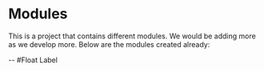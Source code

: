 # Modules

This is a project that contains different modules. We would be adding more as we develop more. Below are the modules
created already:

-- #Float Label
